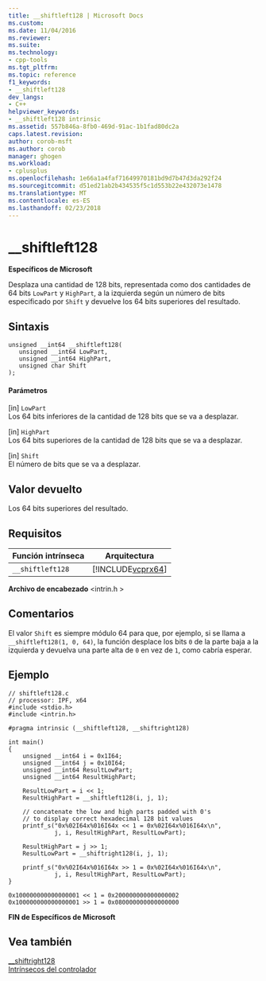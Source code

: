```yaml
---
title: __shiftleft128 | Microsoft Docs
ms.custom: 
ms.date: 11/04/2016
ms.reviewer: 
ms.suite: 
ms.technology:
- cpp-tools
ms.tgt_pltfrm: 
ms.topic: reference
f1_keywords:
- __shiftleft128
dev_langs:
- C++
helpviewer_keywords:
- __shiftleft128 intrinsic
ms.assetid: 557b846a-8fb0-469d-91ac-1b1fad80dc2a
caps.latest.revision: 
author: corob-msft
ms.author: corob
manager: ghogen
ms.workload:
- cplusplus
ms.openlocfilehash: 1e66a1a4faf71649970181bd9d7b47d3da292f24
ms.sourcegitcommit: d51ed21ab2b434535f5c1d553b22e432073e1478
ms.translationtype: MT
ms.contentlocale: es-ES
ms.lasthandoff: 02/23/2018
---
```

# <a name="shiftleft128"></a>__shiftleft128
**Específicos de Microsoft**  
  
 Desplaza una cantidad de 128 bits, representada como dos cantidades de 64 bits `LowPart` y `HighPart`, a la izquierda según un número de bits especificado por `Shift` y devuelve los 64 bits superiores del resultado.  
  
## <a name="syntax"></a>Sintaxis  
  
```  
unsigned __int64 __shiftleft128(   
   unsigned __int64 LowPart,   
   unsigned __int64 HighPart,   
   unsigned char Shift   
);  
```  
  
#### <a name="parameters"></a>Parámetros  
 [in] `LowPart`  
 Los 64 bits inferiores de la cantidad de 128 bits que se va a desplazar.  
  
 [in] `HighPart`  
 Los 64 bits superiores de la cantidad de 128 bits que se va a desplazar.  
  
 [in] `Shift`  
 El número de bits que se va a desplazar.  
  
## <a name="return-value"></a>Valor devuelto  
 Los 64 bits superiores del resultado.  
  
## <a name="requirements"></a>Requisitos  
  
|Función intrínseca|Arquitectura|  
|---------------|------------------|  
|`__shiftleft128`|[!INCLUDE[vcprx64](../assembler/inline/includes/vcprx64_md.md)]|  
  
 **Archivo de encabezado** \<intrin.h >  
  
## <a name="remarks"></a>Comentarios  
 El valor `Shift` es siempre módulo 64 para que, por ejemplo, si se llama a `__shiftleft128(1, 0, 64)`, la función desplace los bits `0` de la parte baja a la izquierda y devuelva una parte alta de `0` en vez de `1`, como cabría esperar.  
  
## <a name="example"></a>Ejemplo  
  
```  
// shiftleft128.c  
// processor: IPF, x64  
#include <stdio.h>  
#include <intrin.h>  
  
#pragma intrinsic (__shiftleft128, __shiftright128)  
  
int main()  
{  
    unsigned __int64 i = 0x1I64;  
    unsigned __int64 j = 0x10I64;  
    unsigned __int64 ResultLowPart;  
    unsigned __int64 ResultHighPart;  
  
    ResultLowPart = i << 1;  
    ResultHighPart = __shiftleft128(i, j, 1);  
  
    // concatenate the low and high parts padded with 0's  
    // to display correct hexadecimal 128 bit values  
    printf_s("0x%02I64x%016I64x << 1 = 0x%02I64x%016I64x\n",  
             j, i, ResultHighPart, ResultLowPart);  
  
    ResultHighPart = j >> 1;  
    ResultLowPart = __shiftright128(i, j, 1);  
  
    printf_s("0x%02I64x%016I64x >> 1 = 0x%02I64x%016I64x\n",  
             j, i, ResultHighPart, ResultLowPart);    
}  
```  
  
```Output  
0x100000000000000001 << 1 = 0x200000000000000002  
0x100000000000000001 >> 1 = 0x080000000000000000  
```  
  
**FIN de Específicos de Microsoft**  
  
## <a name="see-also"></a>Vea también  
 [__shiftright128](../intrinsics/shiftright128.md)   
 [Intrínsecos del controlador](../intrinsics/compiler-intrinsics.md)